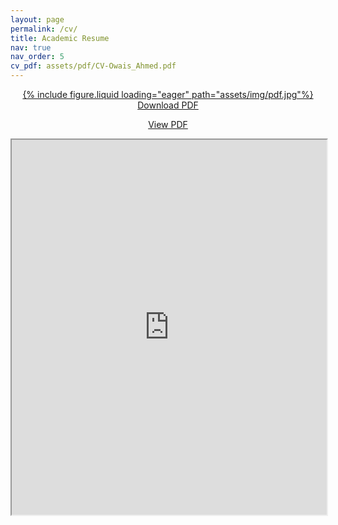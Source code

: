 ```yaml
---
layout: page
permalink: /cv/
title: Academic Resume
nav: true
nav_order: 5
cv_pdf: assets/pdf/CV-Owais_Ahmed.pdf
---
```

<div>

<center>
<p style="font-weight: bold; text-decoration: underline;">
<a href="https://drive.google.com/uc?export=download&id=1LfngTNyLdChYyi2I854o3l3d26kh5_MF" rel="noopener noreferrer">
<div class="pdficon">
        {% include figure.liquid loading="eager" path="assets/img/pdf.jpg"%}
    </div>
Download PDF</a>
</p>
<p><a href="https://drive.google.com/file/d/1LfngTNyLdChYyi2I854o3l3d26kh5_MF/view" target="_blank" rel="noopener noreferrer"> View PDF </a> </p>
</center>

<center>
<iframe src="https://drive.google.com/file/d/1LfngTNyLdChYyi2I854o3l3d26kh5_MF/view" width="100%" height="600" allow="autoplay"></iframe>
</center>
</div>


